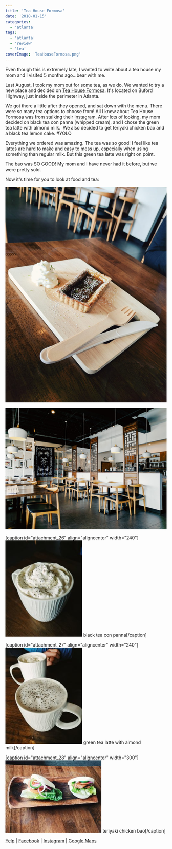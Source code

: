 ```yaml
---
title: 'Tea House Formosa'
date: '2018-01-15'
categories:
  - 'atlanta'
tags:
  - 'atlanta'
  - 'review'
  - 'tea'
coverImage: 'TeaHouseFormosa.png'
---
```


Even though this is extremely late, I wanted to write about a tea house my mom and I visited 5 months ago...bear with me.

Last August, I took my mom out for some tea, as we do. We wanted to try a new place and decided on [Tea House Formosa](https://www.facebook.com/teahouseformosa/). It's located on Buford Highway, just inside the perimeter in Atlanta.

We got there a little after they opened, and sat down with the menu. There were so many tea options to choose from! All I knew about Tea House Formosa was from stalking their [Instagram](https://www.instagram.com/teahouseformosa/). After lots of looking, my mom decided on black tea con panna (whipped cream), and I chose the green tea latte with almond milk.  We also decided to get teriyaki chicken bao and a black tea lemon cake. #YOLO

Everything we ordered was amazing. The tea was so good! I feel like tea lattes are hard to make and easy to mess up, especially when using something than regular milk. But this green tea latte was right on point.

The bao was SO GOOD! My mom and I have never had it before, but we were pretty sold.

Now it's time for you to look at food and tea:

![lemon cake](images/2017-08-28-02.14.46-1-768x1024.jpg)

![](images/2017-08-28-02.14.49-1-1024x768.jpg)

\[caption id="attachment_26" align="aligncenter" width="240"\]![](images/IMG_20170828_143136_316-240x300.jpg) black tea con panna\[/caption\]

\[caption id="attachment_27" align="aligncenter" width="240"\]![](images/IMG_20170828_143448_995-240x300.jpg) green tea latte with almond milk\[/caption\]

\[caption id="attachment_28" align="aligncenter" width="300"\]![](images/IMG_20170828_143749_289-300x225.jpg) teriyaki chicken bao\[/caption\]



[Yelp](https://www.yelp.com/biz/tea-house-formosa-doraville-4) | [Facebook](https://www.facebook.com/teahouseformosa/) | [Instagram](https://www.instagram.com/teahouseformosa/) | [Google Maps](https://www.google.com/maps/place/Tea+House+Formosa/@33.8975216,-84.2819398,15z/data=!4m5!3m4!1s0x0:0xeb417085d636a1a4!8m2!3d33.8975216!4d-84.2819398)
